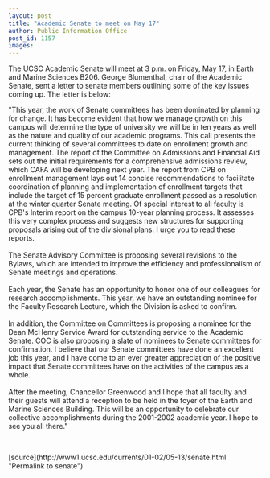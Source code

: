 ```yaml
---
layout: post
title: "Academic Senate to meet on May 17"
author: Public Information Office
post_id: 1157
images:
---
```


<p>
  The UCSC Academic Senate will meet at 3 p.m. on Friday, May 17, in Earth and Marine Sciences B206. George Blumenthal, chair of the Academic Senate, sent a letter to senate members outlining some of the key issues coming up. The letter is below:
</p>
<p>
  "This year, the work of Senate committees has been dominated by planning for change. It has become evident that how we manage growth on this campus will determine the type of university we will be in ten years as well as the nature and quality of our academic programs. This call presents the current thinking of several committees to date on enrollment growth and management. The report of the Committee on Admissions and Financial Aid sets out the initial requirements for a comprehensive admissions review, which CAFA will be developing next year. The report from CPB on enrollment management lays out 14 concise recommendations to facilitate coordination of planning and implementation of enrollment targets that include the target of 15 percent graduate enrollment passed as a resolution at the winter quarter Senate meeting. Of special interest to all faculty is CPB's Interim report on the campus 10-year planning process. It assesses this very complex process and suggests new structures for supporting proposals arising out of the divisional plans. I urge you to read these reports.<br>
  <br>
  The Senate Advisory Committee is proposing several revisions to the Bylaws, which are intended to improve the efficiency and professionalism of Senate meetings and operations.<br>
  <br>
  Each year, the Senate has an opportunity to honor one of our colleagues for research accomplishments. This year, we have an outstanding nominee for the Faculty Research Lecture, which the Division is asked to confirm.<br>
  <br>
  In addition, the Committee on Committees is proposing a nominee for the Dean McHenry Service Award for outstanding service to the Academic Senate. COC is also proposing a slate of nominees to Senate committees for confirmation. I believe that our Senate committees have done an excellent job this year, and I have come to an ever greater appreciation of the positive impact that Senate committees have on the activities of the campus as a whole.<br>
  <br>
  After the meeting, Chancellor Greenwood and I hope that all faculty and their guests will attend a reception to be held in the foyer of the Earth and Marine Sciences Building. This will be an opportunity to celebrate our collective accomplishments during the 2001-2002 academic year. I hope to see you all there."
</p>
<p>
  <br>

</p>
<p>

</p>
[source](http://www1.ucsc.edu/currents/01-02/05-13/senate.html "Permalink to senate")
